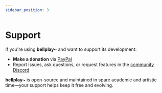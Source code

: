 ```yaml
---
sidebar_position: 3
---
```


# Support

If you're using **bellplay~** and want to support its development:

- **Make a donation** via [PayPal](https://www.paypal.com/donate/?hosted_button_id=9A265VMJBYANE)
- Report issues, ask questions, or request features in the [community Discord](https://discord.gg/RKZxTwWvxd)

**bellplay~** is open-source and maintained in spare academic and artistic time—your support helps keep it free and evolving.
